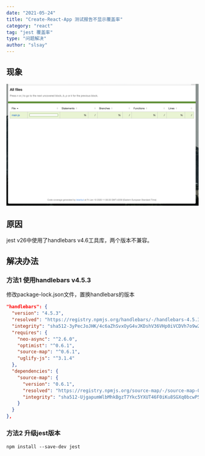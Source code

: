 ```yaml
---
date: "2021-05-24"
title: "Create-React-App 测试报告不显示覆盖率"
category: "react"
tag: "jest 覆盖率"
type: "问题解决"
author: "slsay"
---
```


## 现象
![](./01.png)

## 原因
jest v26中使用了handlebars v4.6工具库，两个版本不兼容。

## 解决办法
### 方法1 使用handlebars v4.5.3
修改package-lock.json文件，置换handlebars的版本

```json
"handlebars": {
  "version": "4.5.3",
  "resolved": "https://registry.npmjs.org/handlebars/-/handlebars-4.5.3.tgz",
  "integrity": "sha512-3yPecJoJHK/4c6aZhSvxOyG4vJKDshV36VHp0iVCDVh7o9w2vwi3NSnL2MMPj3YdduqaBcu7cGbggJQM0br9xA==",
  "requires": {
    "neo-async": "^2.6.0",
    "optimist": "^0.6.1",
    "source-map": "^0.6.1",
    "uglify-js": "^3.1.4"
  },
  "dependencies": {
    "source-map": {
      "version": "0.6.1",
      "resolved": "https://registry.npmjs.org/source-map/-/source-map-0.6.1.tgz",
      "integrity": "sha512-UjgapumWlbMhkBgzT7Ykc5YXUT46F0iKu8SGXq0bcwP5dz/h0Plj6enJqjz1Zbq2l5WaqYnrVbwWOWMyF3F47g=="
    }
  }
},
```

### 方法2 升级jest版本
```shell script
npm install --save-dev jest
```





